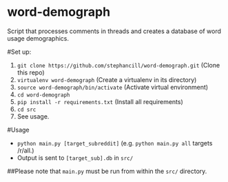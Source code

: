 # word-demograph
Script that processes comments in threads and creates a database of word usage demographics.

#Set up:
1. `git clone https://github.com/stephancill/word-demograph.git` (Clone this repo)
2. `virtualenv word-demograph` (Create a virtualenv in its directory)
3. `source word-demograph/bin/activate` (Activate virtual environment)
3. `cd word-demograph`
4. `pip install -r requirements.txt` (Install all requirements)
5. `cd src`
6. See usage.

#Usage
* `python main.py [target_subreddit]` (e.g. `python main.py all` targets /r/all.)
* Output is sent to `[target_sub].db` in `src/`

##Please note that `main.py` must be run from within the `src/` directory.
